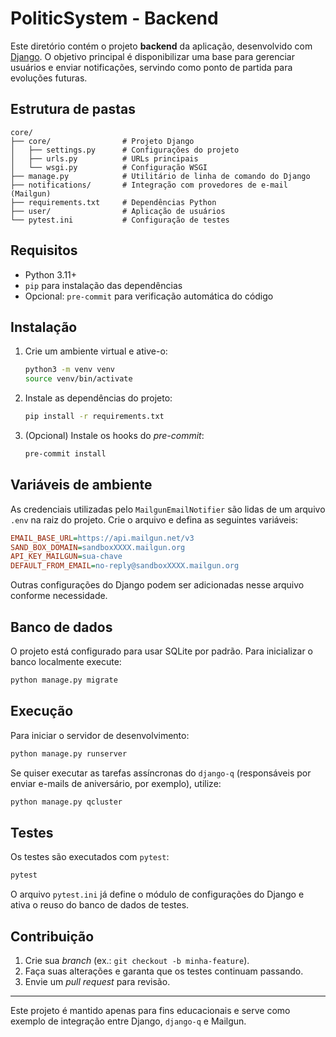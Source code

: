 # PoliticSystem - Backend

Este diretório contém o projeto **backend** da aplicação, desenvolvido com [Django](https://www.djangoproject.com/). O objetivo principal é disponibilizar uma base para gerenciar usuários e enviar notificações, servindo como ponto de partida para evoluções futuras.

## Estrutura de pastas

```
core/
├── core/                # Projeto Django
│   ├── settings.py      # Configurações do projeto
│   ├── urls.py          # URLs principais
│   └── wsgi.py          # Configuração WSGI
├── manage.py            # Utilitário de linha de comando do Django
├── notifications/       # Integração com provedores de e-mail (Mailgun)
├── requirements.txt     # Dependências Python
├── user/                # Aplicação de usuários
└── pytest.ini           # Configuração de testes
```

## Requisitos

- Python 3.11+
- `pip` para instalação das dependências
- Opcional: `pre-commit` para verificação automática do código

## Instalação

1. Crie um ambiente virtual e ative-o:

   ```bash
   python3 -m venv venv
   source venv/bin/activate
   ```

2. Instale as dependências do projeto:

   ```bash
   pip install -r requirements.txt
   ```

3. (Opcional) Instale os hooks do *pre-commit*:

   ```bash
   pre-commit install
   ```

## Variáveis de ambiente

As credenciais utilizadas pelo `MailgunEmailNotifier` são lidas de um arquivo `.env` na raiz do projeto. Crie o arquivo e defina as seguintes variáveis:

```ini
EMAIL_BASE_URL=https://api.mailgun.net/v3
SAND_BOX_DOMAIN=sandboxXXXX.mailgun.org
API_KEY_MAILGUN=sua-chave
DEFAULT_FROM_EMAIL=no-reply@sandboxXXXX.mailgun.org
```

Outras configurações do Django podem ser adicionadas nesse arquivo conforme necessidade.

## Banco de dados

O projeto está configurado para usar SQLite por padrão. Para inicializar o banco localmente execute:

```bash
python manage.py migrate
```

## Execução

Para iniciar o servidor de desenvolvimento:

```bash
python manage.py runserver
```

Se quiser executar as tarefas assíncronas do `django-q` (responsáveis por enviar e-mails de aniversário, por exemplo), utilize:

```bash
python manage.py qcluster
```

## Testes

Os testes são executados com `pytest`:

```bash
pytest
```

O arquivo `pytest.ini` já define o módulo de configurações do Django e ativa o reuso do banco de dados de testes.

## Contribuição

1. Crie sua *branch* (ex.: `git checkout -b minha-feature`).
2. Faça suas alterações e garanta que os testes continuam passando.
3. Envie um *pull request* para revisão.

---

Este projeto é mantido apenas para fins educacionais e serve como exemplo de integração entre Django, `django-q` e Mailgun.
